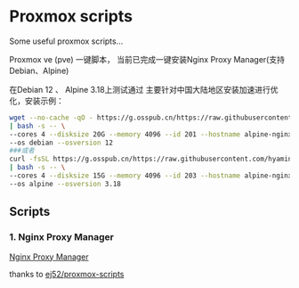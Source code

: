 # Proxmox scripts

Some useful proxmox scripts...

Proxmox ve (pve) 一键脚本，
当前已完成一键安装Nginx Proxy Manager(支持Debian、Alpine)

在Debian 12 、 Alpine 3.18上测试通过
主要针对中国大陆地区安装加速进行优化，安装示例：
```bash
wget --no-cache -qO - https://g.osspub.cn/https://raw.githubusercontent.com/hyamine/proxmox-scripts/main/lxc/nginx-proxy-manager/create.sh  \
| bash -s -- \
--cores 4 --disksize 20G --memory 4096 --id 201 --hostname alpine-nginx \
--os debian --osversion 12
###或者
curl -fsSL https://g.osspub.cn/https://raw.githubusercontent.com/hyamine/proxmox-scripts/main/lxc/nginx-proxy-manager/create.sh  \
| bash -s -- \
--cores 4 --disksize 15G --memory 4096 --id 203 --hostname alpine-nginx \
--os alpine --osversion 3.18
```

## Scripts
### 1. Nginx Proxy Manager
[Nginx Proxy Manager](https://github.com/hyamine/proxmox-scripts/tree/main/lxc/nginx-proxy-manager) 

thanks to [ej52/proxmox-scripts](https://github.com/ej52/proxmox-scripts)
